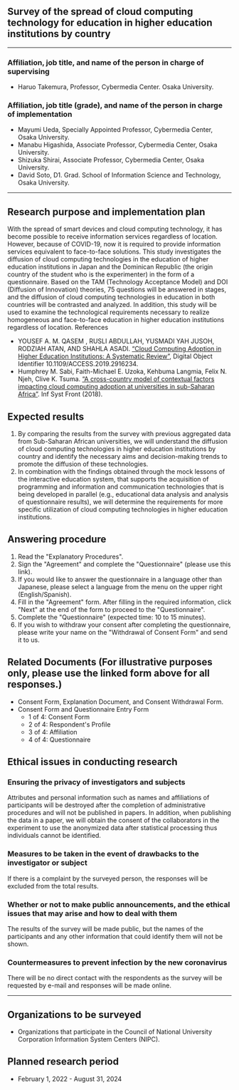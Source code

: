 ## Survey of the spread of cloud computing technology for education in higher education institutions by country 

---

### Affiliation, job title, and name of the person in charge of supervising  
* Haruo Takemura, Professor, Cybermedia Center. Osaka University. 

### Affiliation, job title (grade), and name of the person in charge of implementation 
* Mayumi Ueda, Specially Appointed Professor, Cybermedia Center, Osaka University. 
* Manabu Higashida, Associate Professor, Cybermedia Center, Osaka University. 
* Shizuka Shirai, Associate Professor, Cybermedia Center, Osaka University. 
* David Soto, D1. Grad. School of Information Science and Technology, Osaka University.  

---
## Research purpose and implementation plan 

With the spread of smart devices and cloud computing technology, it has become possible to receive information services regardless of location. However, because of COVID-19, now it is required to provide information services equivalent to face-to-face solutions. 
This study investigates the diffusion of cloud computing technologies in the education of higher education institutions in Japan and the Dominican Republic (the origin country of the student who is the experimenter) in the form of a questionnaire. Based on the TAM (Technology Acceptance Model) and DOI (Diffusion of Innovation) theories, 75 questions will be answered in stages, and the diffusion of cloud computing technologies in education in both countries will be contrasted and analyzed. In addition, this study will be used to examine the technological requirements necessary to realize homogeneous and face-to-face education in higher education institutions regardless of location. 
References 

* YOUSEF A. M. QASEM , RUSLI ABDULLAH, YUSMADI YAH JUSOH, RODZIAH ATAN, AND SHAHLA ASADI. [“Cloud Computing Adoption in Higher Education Institutions: A Systematic Review”](https://link.springer.com/content/pdf/10.1007/s10586-015-0490-4.pdf), Digital Object Identifier 10.1109/ACCESS.2019.2916234. 
* Humphrey M. Sabi, Faith-Michael E. Uzoka, Kehbuma Langmia, Felix N. Njeh, Clive K. Tsuma. [“A cross-country model of contextual factors impacting cloud computing adoption at universities in sub-Saharan Africa”](https://link.springer.com/content/pdf/10.1007/s10796-017-9739-1.pdf). Inf Syst Front (2018).
 
## Expected results 

1. By comparing the results from the survey with previous aggregated data from Sub-Saharan African universities, we will understand the diffusion of cloud computing technologies in higher education institutions by country and identify the necessary aims and decision-making trends to promote the diffusion of these technologies. 
2. In combination with the findings obtained through the mock lessons of the interactive education system, that supports the acquisition of programming and information and communication technologies that is being developed in parallel (e.g., educational data analysis and analysis of questionnaire results), we will determine the requirements for more specific utilization of cloud computing technologies in higher education institutions. 

## Answering procedure 
1. Read the "Explanatory Procedures". 
2. Sign the "Agreement" and complete the "Questionnaire" (please use this link). 
3. If you would like to answer the questionnaire in a language other than Japanese, please select a language from the menu on the upper right (English/Spanish). 
4. Fill in the "Agreement" form. After filling in the required information, click "Next" at the end of the form to proceed to the "Questionnaire".  
5. Complete the "Questionnaire" (expected time: 10 to 15 minutes). 
6. If you wish to withdraw your consent after completing the questionnaire, please write your name on the "Withdrawal of Consent Form" and send it to us. 

## Related Documents (For illustrative purposes only, please use the linked form above for all responses.) 
* Consent Form, Explanation Document, and Consent Withdrawal Form. 
* Consent Form and Questionnaire Entry Form 
  * 1 of 4: Consent Form 
  * 2 of 4: Respondent's Profile 
  * 3 of 4: Affiliation 
  * 4 of 4: Questionnaire 

## Ethical issues in conducting research 
### Ensuring the privacy of investigators and subjects 
Attributes and personal information such as names and affiliations of participants will be destroyed after the completion of administrative procedures and will not be published in papers. In addition, when publishing the data in a paper, we will obtain the consent of the collaborators in the experiment to use the anonymized data after statistical processing thus individuals cannot be identified. 
### Measures to be taken in the event of drawbacks to the investigator or subject 
If there is a complaint by the surveyed person, the responses will be excluded from the total results. 
### Whether or not to make public announcements, and the ethical issues that may arise and how to deal with them 
The results of the survey will be made public, but the names of the participants and any other information that could identify them will not be shown. 
### Countermeasures to prevent infection by the new coronavirus 
There will be no direct contact with the respondents as the survey will be requested by e-mail and responses will be made online. 

---
## Organizations to be surveyed 

* Organizations that participate in the Council of National University Corporation Information System Centers (NIPC).  

## Planned research period 
* February 1, 2022 - August 31, 2024 
